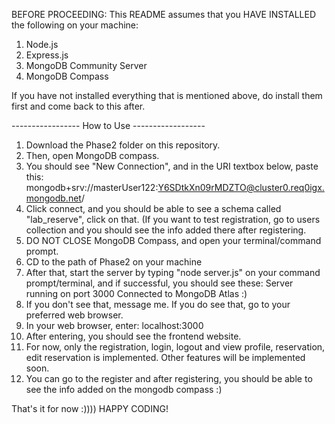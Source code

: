 BEFORE PROCEEDING: This README assumes that you HAVE INSTALLED the following on your machine:
1. Node.js 
2. Express.js
3. MongoDB Community Server
4. MongoDB Compass

If you have not installed everything that is mentioned above, do install them first and come back
to this after. 

----------------- How to Use ------------------
1. Download the Phase2 folder on this repository.
2. Then, open MongoDB compass.
3. You should see "New Connection", and in the URI textbox below, paste this: mongodb+srv://masterUser122:Y6SDtkXn09rMDZTO@cluster0.req0igx.mongodb.net/
4. Click connect, and you should be able to see a schema called "lab_reserve", click on that.
  (If you want to test registration, go to users collection and you should see the info added there after registering.
5. DO NOT CLOSE MongoDB Compass, and open your terminal/command prompt.
6. CD to the path of Phase2 on your machine
7. After that, start the server by typing "node server.js" on your command prompt/terminal, and if successful, you should see these:
  Server running on port 3000
  Connected to MongoDB Atlas :)
8. If you don't see that, message me. If you do see that, go to your preferred web browser.
9. In your web browser, enter: localhost:3000
10. After entering, you should see the frontend website.
11. For now, only the registration, login, logout and view profile, reservation, edit reservation is implemented. Other features will be implemented soon.
12. You can go to the register and after registering, you should be able to see the info added on the mongodb compass :)

That's it for now :)))) HAPPY CODING!
   
